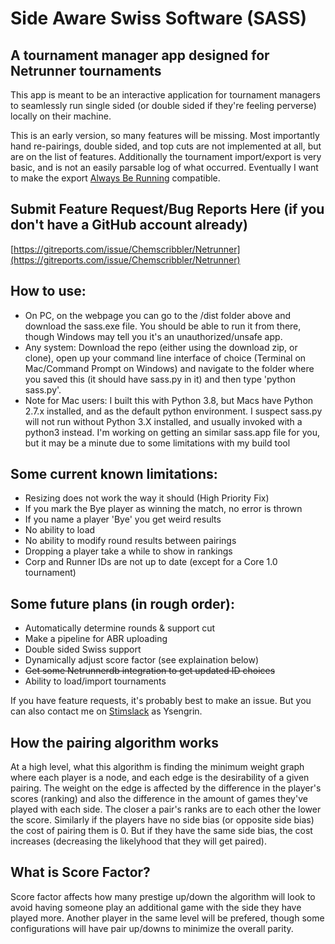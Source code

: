 # Side Aware Swiss Software (SASS)

## A tournament manager app designed for Netrunner tournaments

This app is meant to be an interactive application for tournament managers to seamlessly run single sided (or double sided if they're feeling perverse) locally on their machine.

This is an early version, so many features will be missing. Most importantly hand re-pairings, double sided, and top cuts are not implemented at all, but are on the list of features. Additionally the tournament import/export is very basic, and is not an easily parsable log of what occurred. Eventually I want to make the export [Always Be Running](https://alwaysberunning.net/) compatible.

## Submit Feature Request/Bug Reports Here (if you don't have a GitHub account already)
[https://gitreports.com/issue/Chemscribbler/Netrunner](https://gitreports.com/issue/Chemscribbler/Netrunner)

## How to use:
- On PC, on the webpage you can go to the /dist folder above and download the sass.exe file. You should be able to run it from there, though Windows may tell you it's an unauthorized/unsafe app.
- Any system: Download the repo (either using the download zip, or clone), open up your command line interface of choice (Terminal on Mac/Command Prompt on Windows) and navigate to the folder where you saved this (it should have sass.py in it) and then type 'python sass.py'.
- Note for Mac users: I built this with Python 3.8, but Macs have Python 2.7.x installed, and as the default python environment. I suspect sass.py will not run without Python 3.X installed, and usually invoked with a python3 instead. I'm working on getting an similar sass.app file for you, but it may be a minute due to some limitations with my build tool

## Some current known limitations:
- Resizing does not work the way it should (High Priority Fix)
- If you mark the Bye player as winning the match, no error is thrown
- If you name a player 'Bye' you get weird results
- No ability to load
- No ability to modify round results between pairings
- Dropping a player take a while to show in rankings
- Corp and Runner IDs are not up to date (except for a Core 1.0 tournament)

## Some future plans (in rough order):
- Automatically determine rounds & support cut
- Make a pipeline for ABR uploading
- Double sided Swiss support
- Dynamically adjust score factor (see explaination below)
- ~~Get some Netrunnerdb integration to get updated ID choices~~
- Ability to load/import tournaments


If you have feature requests, it's probably best to make an issue. But you can also contact me on [Stimslack](https://www.google.com/url?q=https%3A%2F%2Fstimslackinvite.herokuapp.com%2F&sa=D&sntz=1&usg=AFQjCNGcS166Mr8z-H0l4RcoGM43C_dc5w) as Ysengrin.

## How the pairing algorithm works
At a high level, what this algorithm is finding the minimum weight graph where each player is a node, and each edge is the desirability of a given pairing. The weight on the edge is affected by the difference in the player's scores (ranking) and also the difference in the amount of games they've played with each side. The closer a pair's ranks are to each other the lower the score. Similarly if the players have no side bias (or opposite side bias) the cost of pairing them is 0. But if they have the same side bias, the cost increases (decreasing the likelyhood that they will get paired).

## What is Score Factor?

Score factor affects how many prestige up/down the algorithm will look to avoid having someone play an additional game with the side they have played more. Another player in the same level will be prefered, though some configurations will have pair up/downs to minimize the overall parity.
